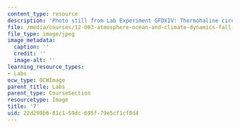 ```yaml
---
content_type: resource
description: 'Photo still from Lab Experiment GFDXIV: Thermohaline circulation.'
file: /media/courses/12-003-atmosphere-ocean-and-climate-dynamics-fall-2008/22d299b681c159dc695f79e5cf1cf8d4_7.jpg
file_type: image/jpeg
image_metadata:
  caption: ''
  credit: ''
  image-alt: ''
learning_resource_types:
- Labs
ocw_type: OCWImage
parent_title: Labs
parent_type: CourseSection
resourcetype: Image
title: '7'
uid: 22d299b6-81c1-59dc-695f-79e5cf1cf8d4
---
```

